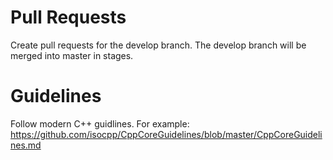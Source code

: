 # Pull Requests

Create pull requests for the develop branch. The develop branch will be merged into master in stages.

# Guidelines

Follow modern C++ guidlines.  For example: https://github.com/isocpp/CppCoreGuidelines/blob/master/CppCoreGuidelines.md
